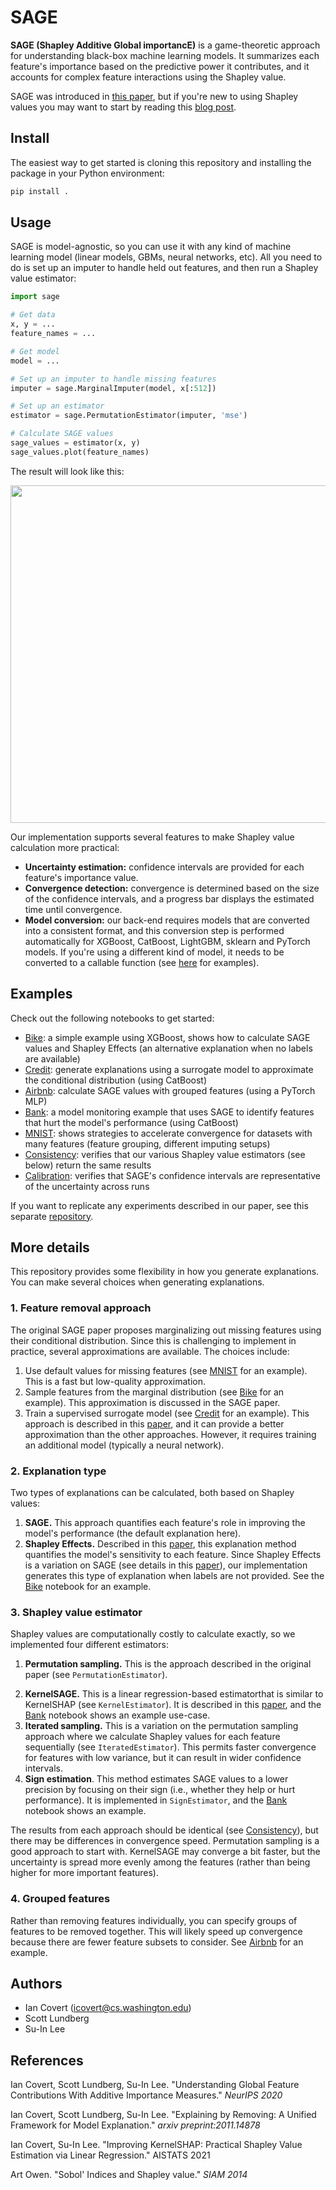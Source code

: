 # SAGE

**SAGE (Shapley Additive Global importancE)** is a game-theoretic approach for understanding black-box machine learning models. It summarizes each feature's importance based on the predictive power it contributes, and it accounts for complex feature interactions using the Shapley value.

SAGE was introduced in [this paper](https://arxiv.org/abs/2004.00668), but if you're new to using Shapley values you may want to start by reading this [blog post](https://iancovert.com/blog/understanding-shap-sage/).

## Install

<!--The easiest way to use the code is to install `sage-importance` with `pip`:

```bash
pip install sage-importance
```

Alternatively, you can clone the repository and install the package using the local `setup.py` file:

```bash
pip install .
```-->

The easiest way to get started is cloning this repository and installing the package in your Python environment:

```bash
pip install .
```

## Usage

SAGE is model-agnostic, so you can use it with any kind of machine learning model (linear models, GBMs, neural networks, etc). All you need to do is set up an imputer to handle held out features, and then run a Shapley value estimator:

```python
import sage

# Get data
x, y = ...
feature_names = ...

# Get model
model = ...

# Set up an imputer to handle missing features
imputer = sage.MarginalImputer(model, x[:512])

# Set up an estimator
estimator = sage.PermutationEstimator(imputer, 'mse')

# Calculate SAGE values
sage_values = estimator(x, y)
sage_values.plot(feature_names)
```

The result will look like this:

<p align="center">
  <img width="540" src="https://raw.githubusercontent.com/iancovert/sage/master/docs/bike.svg"/>
</p>

Our implementation supports several features to make Shapley value calculation more practical:

- **Uncertainty estimation:** confidence intervals are provided for each feature's importance value.
- **Convergence detection:** convergence is determined based on the size of the confidence intervals, and a progress bar displays the estimated time until convergence.
- **Model conversion:** our back-end requires models that are converted into a consistent format, and this conversion step is performed automatically for XGBoost, CatBoost, LightGBM, sklearn and PyTorch models. If you're using a different kind of model, it needs to be converted to a callable function (see [here](https://github.com/iancovert/sage/blob/master/sage/utils.py#L5) for examples).

## Examples

Check out the following notebooks to get started:

- [Bike](https://github.com/iancovert/sage/blob/master/notebooks/bike.ipynb): a simple example using XGBoost, shows how to calculate SAGE values and Shapley Effects (an alternative explanation when no labels are available)
- [Credit](https://github.com/iancovert/sage/blob/master/notebooks/credit.ipynb): generate explanations using a surrogate model to approximate the conditional distribution (using CatBoost)
- [Airbnb](https://github.com/iancovert/sage/blob/master/notebooks/airbnb.ipynb): calculate SAGE values with grouped features (using a PyTorch MLP)
- [Bank](https://github.com/iancovert/sage/blob/master/notebooks/bank.ipynb): a model monitoring example that uses SAGE to identify features that hurt the model's performance (using CatBoost)
- [MNIST](https://github.com/iancovert/sage/blob/master/notebooks/mnist.ipynb): shows strategies to accelerate convergence for datasets with many features (feature grouping, different imputing setups)
- [Consistency](https://github.com/iancovert/sage/blob/master/notebooks/consistency.ipynb): verifies that our various Shapley value estimators (see below) return the same results
- [Calibration](https://github.com/iancovert/sage/blob/master/notebooks/calibration.ipynb): verifies that SAGE's confidence intervals are representative of the uncertainty across runs

If you want to replicate any experiments described in our paper, see this separate [repository](https://github.com/iancovert/sage-experiments).

## More details

This repository provides some flexibility in how you generate explanations. You can make several choices when generating explanations.

### 1. Feature removal approach

The original SAGE paper proposes marginalizing out missing features using their conditional distribution. Since this is challenging to implement in practice, several approximations are available. The choices include:

1. Use default values for missing features (see [MNIST](https://github.com/iancovert/sage/blob/master/notebooks/mnist.ipynb) for an example). This is a fast but low-quality approximation.
2. Sample features from the marginal distribution (see [Bike](https://github.com/iancovert/sage/blob/master/notebooks/bike.ipynb) for an example). This approximation is discussed in the SAGE paper.
3. Train a supervised surrogate model (see [Credit](https://github.com/iancovert/sage/blob/master/notebooks/credit.ipynb) for an example). This approach is described in this [paper](https://arxiv.org/abs/2011.14878), and it can provide a better approximation than the other approaches. However, it requires training an additional model (typically a neural network).

### 2. Explanation type

Two types of explanations can be calculated, both based on Shapley values:

1. **SAGE.** This approach quantifies each feature's role in improving the model's performance (the default explanation here).
2. **Shapley Effects.** Described in this [paper](https://epubs.siam.org/doi/pdf/10.1137/130936233?casa_token=fU5qvdv35pkAAAAA:jlQsuRWlPrZ5j3YgaPdOmgOV2-B7FnWB5arog_wj4Sqo4OBTuZsHEgJRPGO7vR1D0UOH8-t9UHU), this explanation method quantifies the model's sensitivity to each feature. Since Shapley Effects is a variation on SAGE (see details in this [paper](https://arxiv.org/abs/2011.14878)), our implementation generates this type of explanation when labels are not provided. See the [Bike](https://github.com/iancovert/sage/blob/master/notebooks/bike.ipynb) notebook for an example.

### 3. Shapley value estimator

Shapley values are computationally costly to calculate exactly, so we implemented four different estimators:

1. **Permutation sampling.** This is the approach described in the original paper (see `PermutationEstimator`).
<!--This estimator has an optional argument `min_coalition` that lets you relax the Shapley value's efficiency axiom, often leading to faster importance values with similar properties to SAGE (see [Calibration](https://github.com/iancovert/sage/blob/master/notebooks/calibration.ipynb) for an example).-->
2. **KernelSAGE.** This is a linear regression-based estimatorthat is similar to KernelSHAP (see `KernelEstimator`). It is described in this [paper](https://arxiv.org/abs/2012.01536), and the [Bank](https://github.com/iancovert/sage/blob/master/notebooks/bank.ipynb) notebook shows an example use-case.
3. **Iterated sampling.** This is a variation on the permutation sampling approach where we calculate Shapley values for each feature sequentially (see `IteratedEstimator`). This permits faster convergence for features with low variance, but it can result in wider confidence intervals.
4. **Sign estimation**. This method estimates SAGE values to a lower precision by focusing on their sign (i.e., whether they help or hurt performance). It is implemented in `SignEstimator`, and the [Bank](https://github.com/iancovert/sage/blob/master/notebooks/bank.ipynb) notebook shows an example.

The results from each approach should be identical (see [Consistency](https://github.com/iancovert/sage/blob/master/notebooks/consistency.ipynb)), but there may be differences in convergence speed. Permutation sampling is a good approach to start with. KernelSAGE may converge a bit faster, but the uncertainty is spread more evenly among the features (rather than being higher for more important features).

### 4. Grouped features

Rather than removing features individually, you can specify groups of features to be removed together. This will likely speed up convergence because there are fewer feature subsets to consider. See [Airbnb](https://github.com/iancovert/sage/blob/master/notebooks/airbnb.ipynb) for an example.

## Authors

- Ian Covert (<icovert@cs.washington.edu>)
- Scott Lundberg
- Su-In Lee

## References

Ian Covert, Scott Lundberg, Su-In Lee. "Understanding Global Feature Contributions With Additive Importance Measures." *NeurIPS 2020*

Ian Covert, Scott Lundberg, Su-In Lee. "Explaining by Removing: A Unified Framework for Model Explanation." *arxiv preprint:2011.14878*

Ian Covert, Su-In Lee. "Improving KernelSHAP: Practical Shapley Value Estimation via Linear Regression." AISTATS 2021

Art Owen. "Sobol' Indices and Shapley value." *SIAM 2014*
